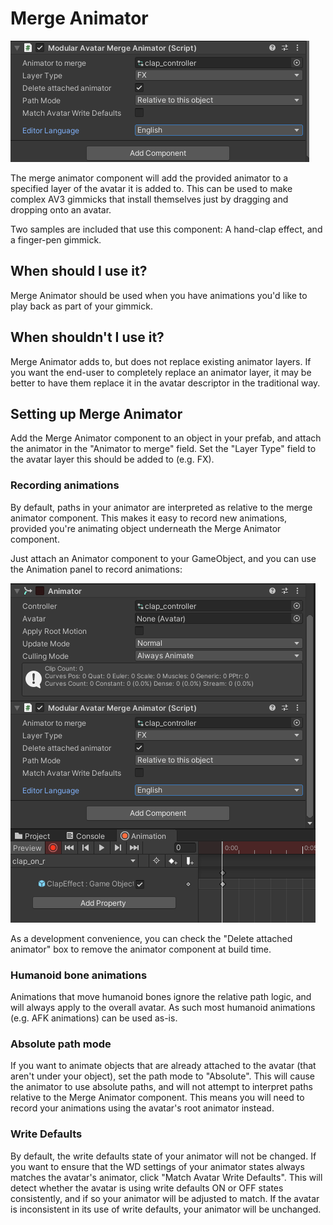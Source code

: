 ﻿# Merge Animator

![Merge Animator](merge-animator.png)

The merge animator component will add the provided animator to a specified layer of the avatar it is added to. This can be used to make complex AV3 gimmicks that install themselves just by dragging and dropping onto an avatar.

Two samples are included that use this component: A hand-clap effect, and a finger-pen gimmick.

## When should I use it?

Merge Animator should be used when you have animations you'd like to play back as part of your gimmick.

## When shouldn't I use it?

Merge Animator adds to, but does not replace existing animator layers. If you want the end-user to completely replace an animator layer, it may be better to have them replace it in the avatar descriptor in the traditional way.

## Setting up Merge Animator

Add the Merge Animator component to an object in your prefab, and attach the animator in the "Animator to merge" field. Set the "Layer Type" field to the avatar layer this should be added to (e.g. FX).

### Recording animations

By default, paths in your animator are interpreted as relative to the merge animator component. This makes it easy to record new animations, provided you're animating object underneath the Merge Animator component.

Just attach an Animator component to your GameObject, and you can use the Animation panel to record animations:

![Recording an animation using Merge Animator](merge-animator-record.png)

As a development convenience, you can check the "Delete attached animator" box to remove the animator component at build time.

### Humanoid bone animations

Animations that move humanoid bones ignore the relative path logic, and will always apply to the overall avatar. As such most humanoid animations (e.g. AFK animations) can be used as-is.

### Absolute path mode

If you want to animate objects that are already attached to the avatar (that aren't under your object), set the path mode to "Absolute". This will cause the animator to use absolute paths, and will not attempt to interpret paths relative to the Merge Animator component.
This means you will need to record your animations using the avatar's root animator instead.

### Write Defaults

By default, the write defaults state of your animator will not be changed. If you want to ensure that the WD settings of your animator states always matches the avatar's animator, click "Match Avatar Write Defaults".
This will detect whether the avatar is using write defaults ON or OFF states consistently, and if so your animator will be adjusted to match. If the avatar is inconsistent in its use of write defaults, your animator will be unchanged.
